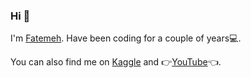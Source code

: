 
### Hi 🌻
I'm [Fatemeh](https://github.com/FatemehRafiee1). 
Have been coding for a couple of years💻. 

You can also find me on [Kaggle](https://www.kaggle.com/fatemehrafiei) and 👉[YouTube](https://www.youtube.com/channel/UCQgIZcC-FSkguIhHN9q3vPA)👈.

<!--
**FatemehRafiee1/FatemehRafiee1** is a ✨ _special_ ✨ repository because its `README.md` (this file) appears on your GitHub profile.

Here are some ideas to get you started:

- 🔭 I’m currently working on ...
- 🌱 I’m currently learning ...
- 👯 I’m looking to collaborate on ...
- 🤔 I’m looking for help with ...
- 💬 Ask me about ...
- 📫 How to reach me: ...
- 😄 Pronouns: ...
- ⚡ Fun fact: ...
-->
